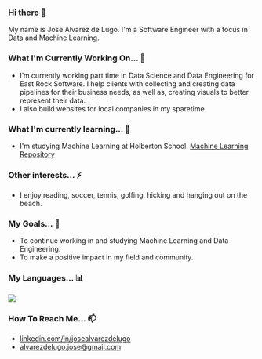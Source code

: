 ### Hi there 👋

My name is Jose Alvarez de Lugo. I'm a Software Engineer with a focus in Data and Machine Learning.

### What I'm Currently Working On... 🔭

- I’m currently working part time in Data Science and Data Engineering for East Rock Software. I help clients with collecting and creating data pipelines for their business needs, as well as, creating visuals to better represent their data.
- I also build websites for local companies in my sparetime.

### What I'm currently learning... 🌱

- I'm studying Machine Learning at Holberton School. [Machine Learning Repository](https://github.com/jgadelugo/holbertonschool-machine_learning)

### Other interests... ⚡

- I enjoy reading, soccer, tennis, golfing, hicking and hanging out on the beach.

### My Goals... 🚀

- To continue working in and studying Machine Learning and Data Engineering.
- To make a positive impact in my field and community.

### My Languages... 📊
![](https://github-readme-stats.vercel.app/api/top-langs/?username=jgadelugo)

### How To Reach Me... 📫
- [linkedin.com/in/josealvarezdelugo](https://www.linkedin.com/in/josealvarezdelugo/)
- alvarezdelugo.jose@gmail.com
